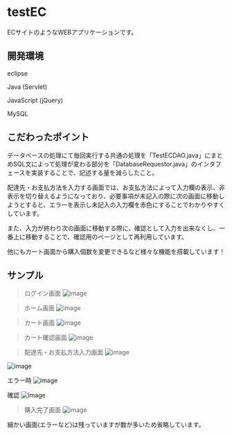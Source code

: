 # testEC

ECサイトのようなWEBアプリケーションです。

## 開発環境
eclipse

Java (Servlet)

JavaScript
(jQuery)

MySQL

## こだわったポイント

データベースの処理にて毎回実行する共通の処理を「TestECDAO.java」にまとめSQL文によって処理が変わる部分を「DatabaseRequestor.java」のインタフェースを実装することで、記述する量を減らしたこと。

配達先・お支払方法を入力する画面では、お支払方法によって入力欄の表示、非表示を切り替えるようになっており、必要事項が未記入の際に次の画面に移動しようとすると、エラーを表示し未記入の入力欄を赤色にすることでわかりやすくしています。

また、入力が終わり次の画面に移動する際に、確認として入力を出来なくし、一番上に移動することで、確認用のページとして再利用しています。

他にもカート画面から購入個数を変更できるなど様々な機能を搭載しています！

## サンプル

> ログイン画面
![image](https://github.com/Bakutaku/testEC/assets/133964557/fe0f4d96-7368-4257-ab1a-f2c5240722d0)

> ホーム画面
![image](https://github.com/Bakutaku/testEC/assets/133964557/3ba2c790-aa3a-4431-adb3-b10dedd5a12a)

> カート画面
![image](https://github.com/Bakutaku/testEC/assets/133964557/8ed6f606-9aea-4988-8dd2-6585ea08de55)

> カート確認画面
![image](https://github.com/Bakutaku/testEC/assets/133964557/d47ddfc0-8965-49d4-9722-6c200be0205e)

> 配達先・お支払方法入力画面
![image](https://github.com/Bakutaku/testEC/assets/133964557/641a633c-4c17-47ac-8d56-f9a0c66205d9)

![image](https://github.com/Bakutaku/testEC/assets/133964557/5badd33a-d122-4925-bbc2-032676799cbf)


エラー時
![image](https://github.com/Bakutaku/testEC/assets/133964557/7493d2b4-cbd6-4a3e-a44a-89ac3656189d)

確認
![image](https://github.com/Bakutaku/testEC/assets/133964557/833389b4-52c0-4291-ab2f-a8c78cc30274)

> 購入完了画面
![image](https://github.com/Bakutaku/testEC/assets/133964557/ff67d8fb-8372-4c4a-92bc-50b9f1cd379a)


細かい画面(エラーなど)は残っていますが数が多いため省略しています。


